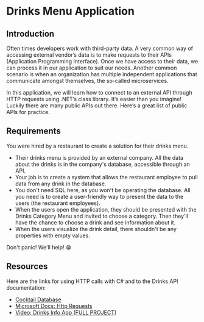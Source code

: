 # Drinks Menu Application

## Introduction

Often times developers work with third-party data. A very common way of accessing external vendor’s data is to make requests to their APIs (Application Programming Interface). Once we have access to their data, we can process it in our application to suit our needs. Another common scenario is when an organization has multiple independent applications that communicate amongst themselves, the so-called microservices.

In this application, we will learn how to connect to an external API through HTTP requests using .NET’s class library. It‘s easier than you imagine! Luckily there are many public APIs out there. Here’s a great list of public APIs for practice.

## Requirements

You were hired by a restaurant to create a solution for their drinks menu.

- Their drinks menu is provided by an external company. All the data about the drinks is in the company's database, accessible through an API.
- Your job is to create a system that allows the restaurant employee to pull data from any drink in the database.
- You don't need SQL here, as you won't be operating the database. All you need is to create a user-friendly way to present the data to the users (the restaurant employees).
- When the users open the application, they should be presented with the Drinks Category Menu and invited to choose a category. Then they'll have the chance to choose a drink and see information about it.
- When the users visualize the drink detail, there shouldn't be any properties with empty values.

Don't panic! We'll help! 😁

## Resources

Here are the links for using HTTP calls with C# and to the Drinks API documentation:

- [Cocktail Database](https://www.thecocktaildb.com/api.php)
- [Microsoft Docs: Http Requests](https://docs.microsoft.com/en-us/dotnet/csharp/tutorials/console-webapiclient)
- [Video: Drinks Info App (FULL PROJECT)](https://www.youtube.com/watch?v=dQw4w9WgXcQ)
